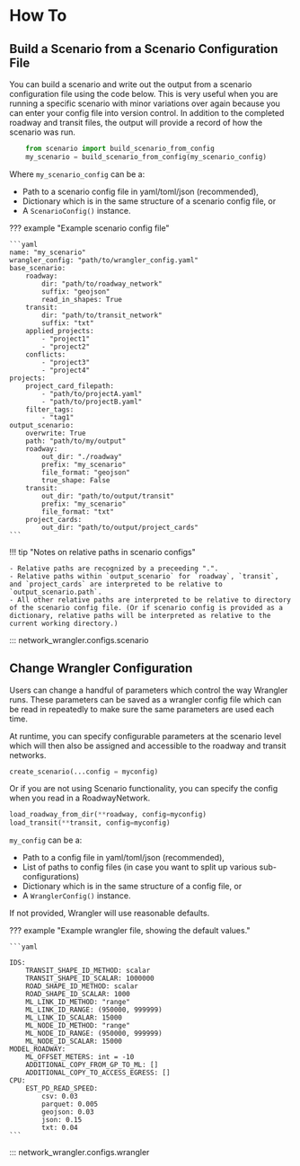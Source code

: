 # How To

## Build a Scenario from a Scenario Configuration File

You can build a scenario and write out the output from a scenario configuration file using the code below.  This is very useful when you are running a specific scenario with minor variations over again because you can enter your config file into version control.  In addition to the completed roadway and transit files, the output will provide a record of how the scenario was run.

```python
    from scenario import build_scenario_from_config
    my_scenario = build_scenario_from_config(my_scenario_config)
```

Where `my_scenario_config` can be a:

- Path to a scenario config file in yaml/toml/json (recommended),
- Dictionary which is in the same structure of a scenario config file, or
- A `ScenarioConfig()`  instance.

??? example "Example scenario config file"

    ```yaml
    name: "my_scenario"
    wrangler_config: "path/to/wrangler_config.yaml"
    base_scenario:
        roadway:
            dir: "path/to/roadway_network"
            suffix: "geojson"
            read_in_shapes: True
        transit:
            dir: "path/to/transit_network"
            suffix: "txt"
        applied_projects:
            - "project1"
            - "project2"
        conflicts:
            - "project3"
            - "project4"
    projects:
        project_card_filepath:
            - "path/to/projectA.yaml"
            - "path/to/projectB.yaml"
        filter_tags:
            - "tag1"
    output_scenario:
        overwrite: True
        path: "path/to/my/output"
        roadway:
            out_dir: "./roadway"
            prefix: "my_scenario"
            file_format: "geojson"
            true_shape: False
        transit:
            out_dir: "path/to/output/transit"
            prefix: "my_scenario"
            file_format: "txt"
        project_cards:
            out_dir: "path/to/output/project_cards"
    ```

!!! tip "Notes on relative paths in scenario configs"

    - Relative paths are recognized by a preceeding ".".
    - Relative paths within `output_scenario` for `roadway`, `transit`, and `project_cards` are interpreted to be relative to `output_scenario.path`.
    - All other relative paths are interpreted to be relative to directory of the scenario config file. (Or if scenario config is provided as a dictionary, relative paths will be interpreted as relative to the current working directory.)

::: network_wrangler.configs.scenario

## Change Wrangler Configuration

Users can change a handful of parameters which control the way Wrangler runs.  These parameters can be saved as a wrangler config file which can be read in repeatedly to make sure the same parameters are used each time.

At runtime, you can specify configurable parameters at the scenario level which will then also be assigned and accessible to the roadway and transit networks.

```python
create_scenario(...config = myconfig)
```

Or if you are not using Scenario functionality, you can specify the config when you read in a RoadwayNetwork.

```python
load_roadway_from_dir(**roadway, config=myconfig)
load_transit(**transit, config=myconfig)
```

`my_config` can be a:

- Path to a config file in yaml/toml/json (recommended),
- List of paths to config files (in case you want to split up various sub-configurations)
- Dictionary which is in the same structure of a config file, or
- A `WranglerConfig()`  instance.

If not provided, Wrangler will use reasonable defaults.

??? example "Example wrangler file, showing the default values."

    ```yaml

    IDS:
        TRANSIT_SHAPE_ID_METHOD: scalar
        TRANSIT_SHAPE_ID_SCALAR: 1000000
        ROAD_SHAPE_ID_METHOD: scalar
        ROAD_SHAPE_ID_SCALAR: 1000
        ML_LINK_ID_METHOD: "range"
        ML_LINK_ID_RANGE: (950000, 999999)
        ML_LINK_ID_SCALAR: 15000
        ML_NODE_ID_METHOD: "range"
        ML_NODE_ID_RANGE: (950000, 999999)
        ML_NODE_ID_SCALAR: 15000
    MODEL_ROADWAY:
        ML_OFFSET_METERS: int = -10
        ADDITIONAL_COPY_FROM_GP_TO_ML: []
        ADDITIONAL_COPY_TO_ACCESS_EGRESS: []
    CPU:
        EST_PD_READ_SPEED:
            csv: 0.03
            parquet: 0.005
            geojson: 0.03
            json: 0.15
            txt: 0.04
    ```

::: network_wrangler.configs.wrangler

